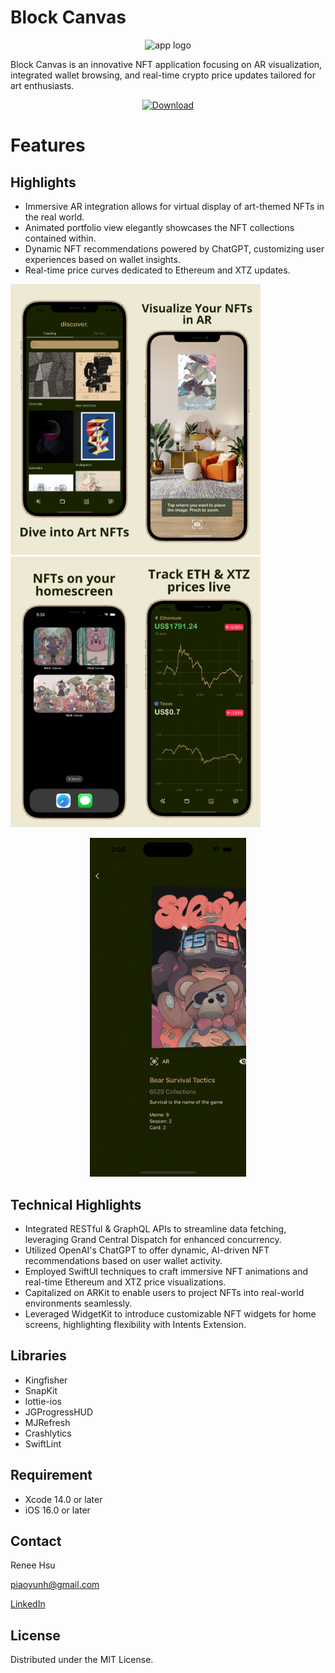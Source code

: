 # Block Canvas
<div align="center">
    <img src="https://github.com/reneepyh/Block-Canvas/assets/122091184/ba192ba2-bc7d-47b9-93c8-318934422a3c" alt="app logo" width="200">
</div>

Block Canvas is an innovative NFT application focusing on AR visualization, integrated wallet browsing, and real-time crypto price updates tailored for art enthusiasts.

<div align="center">
    <a href="https://apps.apple.com/tw/app/block-canvas/id6467013238">
        <img src="https://github.com/reneepyh/Block-Canvas/assets/122091184/8176ee96-f085-48ff-aa92-4c36b0e9a63f" alt="Download">
    </a>
</div>


# Features

## Highlights
- Immersive AR integration allows for virtual display of art-themed NFTs in the real world.
- Animated portfolio view elegantly showcases the NFT collections contained within.
- Dynamic NFT recommendations powered by ChatGPT, customizing user experiences based on wallet insights.
- Real-time price curves dedicated to Ethereum and XTZ updates.

<img src="Screenshots/Discover.png" alt="Discover" width="200"><img src="Screenshots/AR.png" alt="AR" width="200"><img src="Screenshots/Widget.png" alt="Widget" width="200"><img src="Screenshots/Crypto.png" alt="Crypto" width="200">
<div align="center">
<img src="Screenshots/Portfolio.gif" alt="Portfolio" width="250">
</div>

## Technical Highlights

- Integrated RESTful & GraphQL APIs to streamline data fetching, leveraging Grand Central Dispatch for enhanced concurrency.
- Utilized OpenAI's ChatGPT to offer dynamic, AI-driven NFT recommendations based on user wallet activity.
- Employed SwiftUI techniques to craft immersive NFT animations and real-time Ethereum and XTZ price visualizations.
- Capitalized on ARKit to enable users to project NFTs into real-world environments seamlessly.
- Leveraged WidgetKit to introduce customizable NFT widgets for home screens, highlighting flexibility with Intents Extension.

## Libraries

- Kingfisher
- SnapKit
- lottie-ios
- JGProgressHUD
- MJRefresh
- Crashlytics
- SwiftLint

## Requirement

- Xcode 14.0 or later
- iOS 16.0 or later

## Contact

Renee Hsu

[piaoyunh@gmail.com](mailto:piaoyunh@gmail.com)

[LinkedIn](https://www.linkedin.com/in/reneepyh/)

## License

Distributed under the MIT License.
